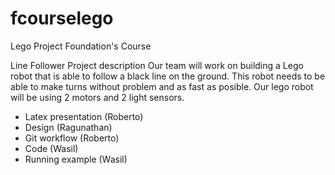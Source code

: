 
# fcourselego
Lego Project Foundation's Course

Line Follower
Project description
Our team will work on building a Lego robot that is able to follow a black line on the ground. This robot needs to be able to make turns without problem and as fast as posible. Our lego robot will be using 2 motors and 2 light sensors. 

- Latex presentation (Roberto)
- Design (Ragunathan)
- Git workflow (Roberto)
- Code (Wasil)
- Running example (Wasil)
